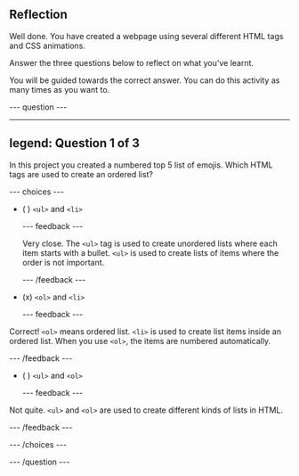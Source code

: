 ## Reflection

Well done. You have created a webpage using several different HTML tags and CSS animations.

Answer the three questions below to reflect on what you've learnt.

You will be guided towards the correct answer. You can do this activity as many times as you want to.

--- question ---

---
legend: Question 1 of 3
---

In this project you created a numbered top 5 list of emojis. Which HTML tags are used to create an ordered list?


--- choices ---

- ( ) `<ul>` and `<li>`

  --- feedback ---
  
  Very close. The `<ul>` tag is used to create unordered lists where each item starts with a bullet. `<ul>` is used to create lists of items where the order is not important. 
 
  --- /feedback ---

- (x) `<ol>` and `<li>`

  --- feedback ---

Correct! `<ol>` means ordered list. `<li>` is used to create list items inside an ordered list. When you use `<ol>`, the items are numbered automatically.

  --- /feedback ---

- ( ) `<ul>` and `<ol>`

  --- feedback ---

Not quite. `<ul>` and `<ol>` are used to create different kinds of lists in HTML. 

  --- /feedback ---

--- /choices ---

--- /question ---
